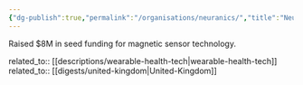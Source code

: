```yaml
---
{"dg-publish":true,"permalink":"/organisations/neuranics/","title":"Neuranics"}
---
```



Raised $8M in seed funding for magnetic sensor technology.

related_to:: [[descriptions/wearable-health-tech\|wearable-health-tech]]
related_to:: [[digests/united-kingdom\|United-Kingdom]]
